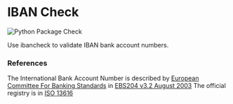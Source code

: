 # IBAN Check

![Python Package Check](https://github.com/thijsj/iban-check/actions/workflows/python-package.yml/badge.svg)

Use ibancheck to validate IBAN bank account numbers.


### References

The International Bank Account Number is described by [European Committee For Banking Standards](https://ecbs.org) in [EBS204 v3.2 August 2003](https://www.ecbs.org/Download/EBS204_V3.2.pdf)
The official registry is in [ISO 13616](https://www.swift.com/sites/default/files/documents/iban_registry_0.pdf)
